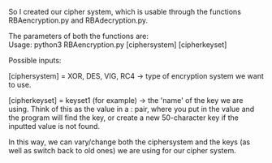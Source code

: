
So I created our cipher system, which is usable through the functions RBAencryption.py and RBAdecryption.py. 

The parameters of both the functions are:  
Usage: python3 RBAencryption.py [ciphersystem] [cipherkeyset]

Possible inputs: 


[ciphersystem] = XOR, DES, VIG, RC4       -> type of encryption system we want to use. 


[cipherkeyset] = keyset1 (for example)    -> the 'name' of the key we are using. Think of this as the value in a <value>:<key> pair, where you put in the value and 
                                             the program will find the key, or create a new 50-character key if the inputted value is not found. 



In this way, we can vary/change both the ciphersystem and the keys (as well as switch back to old ones) we are using for our cipher system. 


